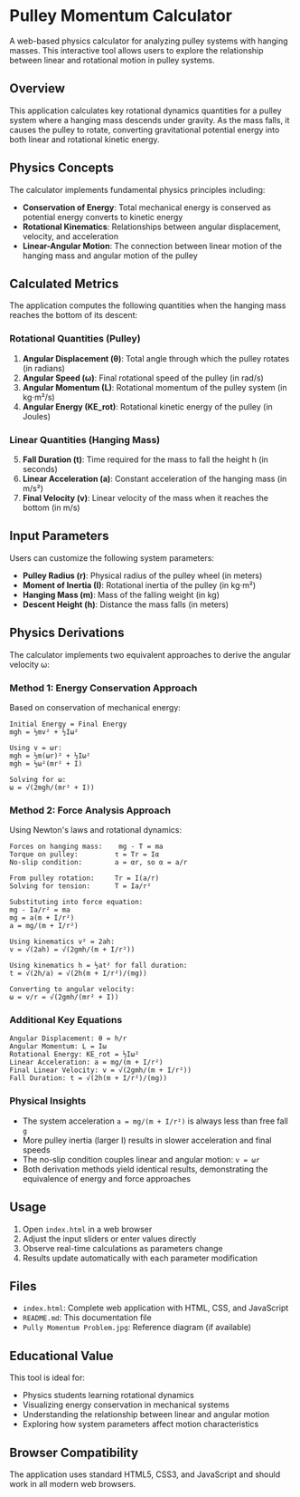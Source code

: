 # Pulley Momentum Calculator

A web-based physics calculator for analyzing pulley systems with hanging masses. This interactive tool allows users to explore the relationship between linear and rotational motion in pulley systems.

## Overview

This application calculates key rotational dynamics quantities for a pulley system where a hanging mass descends under gravity. As the mass falls, it causes the pulley to rotate, converting gravitational potential energy into both linear and rotational kinetic energy.

## Physics Concepts

The calculator implements fundamental physics principles including:

- **Conservation of Energy**: Total mechanical energy is conserved as potential energy converts to kinetic energy
- **Rotational Kinematics**: Relationships between angular displacement, velocity, and acceleration
- **Linear-Angular Motion**: The connection between linear motion of the hanging mass and angular motion of the pulley

## Calculated Metrics

The application computes the following quantities when the hanging mass reaches the bottom of its descent:

### Rotational Quantities (Pulley)
1. **Angular Displacement (θ)**: Total angle through which the pulley rotates (in radians)
2. **Angular Speed (ω)**: Final rotational speed of the pulley (in rad/s)
3. **Angular Momentum (L)**: Rotational momentum of the pulley system (in kg⋅m²/s)
4. **Angular Energy (KE_rot)**: Rotational kinetic energy of the pulley (in Joules)

### Linear Quantities (Hanging Mass)
5. **Fall Duration (t)**: Time required for the mass to fall the height h (in seconds)
6. **Linear Acceleration (a)**: Constant acceleration of the hanging mass (in m/s²)
7. **Final Velocity (v)**: Linear velocity of the mass when it reaches the bottom (in m/s)

## Input Parameters

Users can customize the following system parameters:

- **Pulley Radius (r)**: Physical radius of the pulley wheel (in meters)
- **Moment of Inertia (I)**: Rotational inertia of the pulley (in kg⋅m²)
- **Hanging Mass (m)**: Mass of the falling weight (in kg)
- **Descent Height (h)**: Distance the mass falls (in meters)

## Physics Derivations

The calculator implements two equivalent approaches to derive the angular velocity ω:

### Method 1: Energy Conservation Approach

Based on conservation of mechanical energy:

```
Initial Energy = Final Energy
mgh = ½mv² + ½Iω²

Using v = ωr:
mgh = ½m(ωr)² + ½Iω²
mgh = ½ω²(mr² + I)

Solving for ω:
ω = √(2mgh/(mr² + I))
```

### Method 2: Force Analysis Approach

Using Newton's laws and rotational dynamics:

```
Forces on hanging mass:    mg - T = ma
Torque on pulley:         τ = Tr = Iα
No-slip condition:        a = αr, so α = a/r

From pulley rotation:     Tr = I(a/r)
Solving for tension:      T = Ia/r²

Substituting into force equation:
mg - Ia/r² = ma
mg = a(m + I/r²)
a = mg/(m + I/r²)

Using kinematics v² = 2ah:
v = √(2ah) = √(2gmh/(m + I/r²))

Using kinematics h = ½at² for fall duration:
t = √(2h/a) = √(2h(m + I/r²)/(mg))

Converting to angular velocity:
ω = v/r = √(2gmh/(mr² + I))
```

### Additional Key Equations

```
Angular Displacement: θ = h/r
Angular Momentum: L = Iω
Rotational Energy: KE_rot = ½Iω²
Linear Acceleration: a = mg/(m + I/r²)
Final Linear Velocity: v = √(2gmh/(m + I/r²))
Fall Duration: t = √(2h(m + I/r²)/(mg))
```

### Physical Insights

- The system acceleration `a = mg/(m + I/r²)` is always less than free fall `g`
- More pulley inertia (larger I) results in slower acceleration and final speeds
- The no-slip condition couples linear and angular motion: `v = ωr`
- Both derivation methods yield identical results, demonstrating the equivalence of energy and force approaches

## Usage

1. Open `index.html` in a web browser
2. Adjust the input sliders or enter values directly
3. Observe real-time calculations as parameters change
4. Results update automatically with each parameter modification

## Files

- `index.html`: Complete web application with HTML, CSS, and JavaScript
- `README.md`: This documentation file
- `Pully Momentum Problem.jpg`: Reference diagram (if available)

## Educational Value

This tool is ideal for:
- Physics students learning rotational dynamics
- Visualizing energy conservation in mechanical systems
- Understanding the relationship between linear and angular motion
- Exploring how system parameters affect motion characteristics

## Browser Compatibility

The application uses standard HTML5, CSS3, and JavaScript and should work in all modern web browsers. 